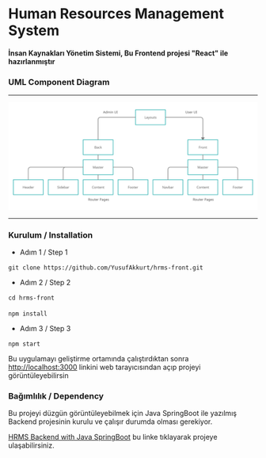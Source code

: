 # Human Resources Management System

#### İnsan Kaynakları Yönetim Sistemi, Bu Frontend projesi "React" ile hazırlanmıştır

### UML Component Diagram

***
![UML Component Diagram](public/git-srcs/hrms-uml-diagram.png)
***

### Kurulum / Installation

- Adım 1 / Step 1

```
git clone https://github.com/YusufAkkurt/hrms-front.git
```

- Adım 2 / Step 2

```
cd hrms-front

npm install
```

- Adım 3 / Step 3

```
npm start
```

Bu uygulamayı geliştirme ortamında çalıştırdıktan sonra\
[http://localhost:3000](http://localhost:3000) linkini web tarayıcısından açıp projeyi görüntüleyebilirsin

### Bağımlılık / Dependency

Bu projeyi düzgün görüntüleyebilmek için Java SpringBoot ile yazılmış Backend projesinin kurulu ve çalışır durumda
olması gerekiyor.

[HRMS Backend with Java SpringBoot](https://github.com/YusufAkkurt/Hrms) bu linke tıklayarak projeye ulaşabilirsiniz.
